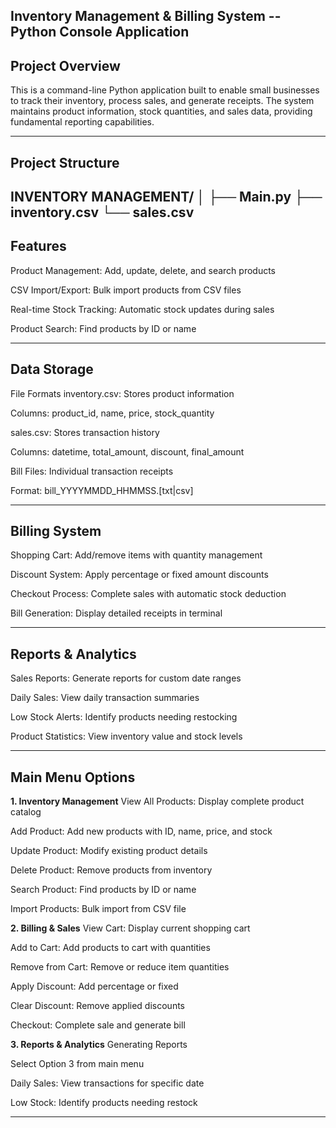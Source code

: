 ## Inventory Management & Billing System -- Python Console Application

## Project Overview

This is a command-line Python application built to enable small businesses to track their inventory, process sales, and generate receipts. The system maintains product information, stock quantities, and sales data, providing fundamental reporting capabilities.

------------------------------------------------------------------------
## Project Structure

INVENTORY MANAGEMENT/
│
├── Main.py
├── inventory.csv
└── sales.csv
------------------------------------------------------------------------

## Features
Product Management: Add, update, delete, and search products

CSV Import/Export: Bulk import products from CSV files

Real-time Stock Tracking: Automatic stock updates during sales

Product Search: Find products by ID or name

------------------------------------------------------------------------
## Data Storage
File Formats
inventory.csv: Stores product information

Columns: product_id, name, price, stock_quantity

sales.csv: Stores transaction history

Columns: datetime, total_amount, discount, final_amount

Bill Files: Individual transaction receipts

Format: bill_YYYYMMDD_HHMMSS.[txt|csv]

------------------------------------------------------------------------
## Billing System
Shopping Cart: Add/remove items with quantity management

Discount System: Apply percentage or fixed amount discounts

Checkout Process: Complete sales with automatic stock deduction

Bill Generation: Display detailed receipts in terminal

--------------------------------------------------------------------------
## Reports & Analytics

Sales Reports: Generate reports for custom date ranges

Daily Sales: View daily transaction summaries

Low Stock Alerts: Identify products needing restocking

Product Statistics: View inventory value and stock levels

--------------------------------------------------------------------------
## Main Menu Options
**1. Inventory Management**
View All Products: Display complete product catalog

Add Product: Add new products with ID, name, price, and stock

Update Product: Modify existing product details

Delete Product: Remove products from inventory

Search Product: Find products by ID or name

Import Products: Bulk import from CSV file

**2. **Billing & Sales****
   View Cart: Display current shopping cart

   Add to Cart: Add products to cart with quantities

   Remove from Cart: Remove or reduce item quantities

   Apply Discount: Add percentage or fixed 

   Clear Discount: Remove applied discounts

   Checkout: Complete sale and generate bill


**3. Reports & Analytics**
   Generating Reports
   
   Select Option 3 from main menu
   
   Daily Sales: View transactions for specific date
   
   Low Stock: Identify products needing restock

------------------------------------------------------------------------

